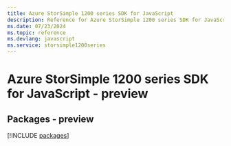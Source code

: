 ```yaml
---
title: Azure StorSimple 1200 series SDK for JavaScript
description: Reference for Azure StorSimple 1200 series SDK for JavaScript
ms.date: 07/23/2024
ms.topic: reference
ms.devlang: javascript
ms.service: storsimple1200series
---
```

# Azure StorSimple 1200 series SDK for JavaScript - preview
## Packages - preview
[!INCLUDE [packages](storsimple-1200-series-index.md)]